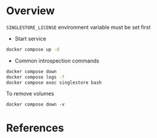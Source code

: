 # Overview

`SINGLESTORE_LICENSE` environment variable must be set first

- Start service

```bash
docker compose up -d
```      

- Common introspection commands

```bash
docker compose down
docker compose logs -f
docker compose exec singlestore bash
```

To remove volumes
```
docker compose down -v
```

# References

